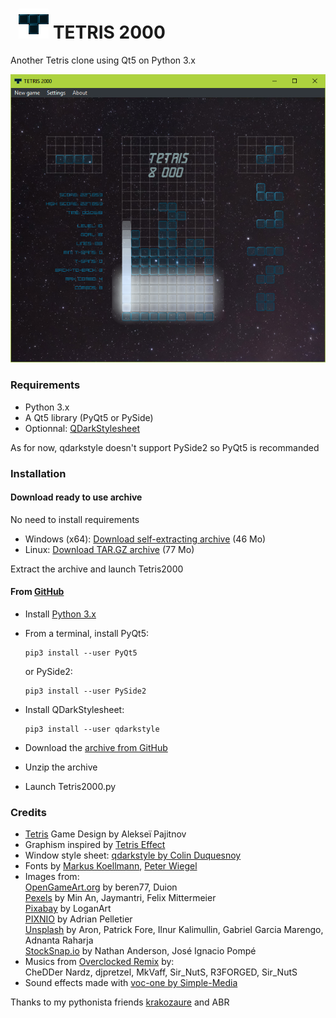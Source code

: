 #   ![T](https://github.com/adrienmalin/Tetris2000/raw/master/icons/48.png "T") TETRIS 2000

Another Tetris clone using Qt5 on Python 3.x

![Screenshot](https://github.com/adrienmalin/Tetris2000/raw/master/screenshots/Tetris2000.png "Screenshot")

### Requirements

* Python 3.x
* A Qt5 library (PyQt5 or PySide)
* Optionnal: [QDarkStylesheet](https://github.com/ColinDuquesnoy/QDarkStyleSheet)

As for now, qdarkstyle doesn't support PySide2 so PyQt5 is recommanded

### Installation

#### Download ready to use archive

No need to install requirements

* Windows (x64): [Download self-extracting archive](https://github.com/adrienmalin/Tetris2000/raw/master/dist/Tetris2000.exe) (46 Mo)
* Linux: [Download TAR.GZ archive](https://github.com/adrienmalin/Tetris2000/raw/master/dist/Tetris2000.tar.gz) (77 Mo)

Extract the archive and launch Tetris2000

#### From [GitHub](https://github.com)

* Install [Python 3.x](https://www.python.org/downloads/)

* From a terminal, install PyQt5:

      pip3 install --user PyQt5
    
    or PySide2:

      pip3 install --user PySide2
    
* Install QDarkStylesheet:

      pip3 install --user qdarkstyle

* Download the [archive from GitHub](https://github.com/adrienmalin/Tetris2000)
* Unzip the archive
* Launch Tetris2000.py

### Credits

* [Tetris](https://tetris.com) Game Design by Alekseï Pajitnov
* Graphism inspired by [Tetris Effect](https://www.tetriseffect.game)
* Window style sheet: [qdarkstyle by Colin Duquesnoy](https://github.com/ColinDuquesnoy/QDarkStyleSheet)
* Fonts by [Markus Koellmann](http://markus-designs.com), [Peter Wiegel](http://www.peter-wiegel.de)
* Images from:<br>
  [OpenGameArt.org](https://opengameart.org) by beren77, Duion<br>
  [Pexels](https://www.pexels.com) by Min An, Jaymantri, Felix Mittermeier<br>
  [Pixabay](https://pixabay.com) by LoganArt<br>
  [PIXNIO](https://pixnio.com) by Adrian Pelletier<br>
  [Unsplash](https://unsplash.com) by Aron, Patrick Fore, Ilnur Kalimullin, Gabriel Garcia Marengo, Adnanta Raharja<br>
  [StockSnap.io](https://stocksnap.io) by Nathan Anderson, José Ignacio Pompé
* Musics from [Overclocked Remix](https://ocremix.org/game/510/tetris-gb) by:<br>
  CheDDer Nardz, djpretzel, MkVaff, Sir_NutS, R3FORGED, Sir_NutS
* Sound effects made with [voc-one by Simple-Media](http://www.simple-media.co.uk/vsti.htm)

Thanks to my pythonista friends [krakozaure](https://github.com/krakozaure) and ABR
